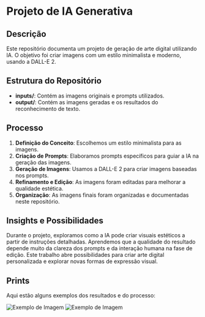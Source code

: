 # Projeto de IA Generativa

## Descrição
Este repositório documenta um projeto de geração de arte digital utilizando IA. O objetivo foi criar imagens com um estilo minimalista e moderno, usando a DALL-E 2.

## Estrutura do Repositório
- **inputs/**: Contém as imagens originais e prompts utilizados.
- **output/**: Contém as imagens geradas e os resultados do reconhecimento de texto.

## Processo
1. **Definição do Conceito**: Escolhemos um estilo minimalista para as imagens.
2. **Criação de Prompts**: Elaboramos prompts específicos para guiar a IA na geração das imagens.
3. **Geração de Imagens**: Usamos a DALL-E 2 para criar imagens baseadas nos prompts.
4. **Refinamento e Edição**: As imagens foram editadas para melhorar a qualidade estética.
5. **Organização**: As imagens finais foram organizadas e documentadas neste repositório.

## Insights e Possibilidades
Durante o projeto, exploramos como a IA pode criar visuais estéticos a partir de instruções detalhadas. Aprendemos que a qualidade do resultado depende muito da clareza dos prompts e da interação humana na fase de edição. Este trabalho abre possibilidades para criar arte digital personalizada e explorar novas formas de expressão visual.

## Prints
Aqui estão alguns exemplos dos resultados e do processo:

![Exemplo de Imagem](https://github.com/manuel2511/Dio/blob/main/inputs/images.jpeg)
![Exemplo de Imagem](https://github.com/manuel2511/Dio/output/image3.png)
